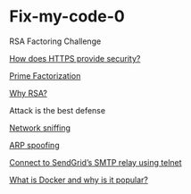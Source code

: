 # Fix-my-code-0

RSA Factoring Challenge

[How does HTTPS provide security?](https://stackoverflow.com/questions/3968095/how-does-https-provide-security)

[Prime Factorization](https://privacycanada.net/mathematics/prime-factorization/)

[Why RSA?](https://jaredatandi.hashnode.dev/rsa-factoring)

Attack is the best defense

[Network sniffing](https://www.lifewire.com/network-sniffer-8731328)

[ARP spoofing](https://www.veracode.com/security/arp-spoofing)

[Connect to SendGrid’s SMTP relay using telnet](https://www.twilio.com/docs/sendgrid/ui/account-and-settings/troubleshooting-delays-and-latency)

[What is Docker and why is it popular?](https://www.zdnet.com/article/what-is-docker-and-why-is-it-so-darn-popular/)
